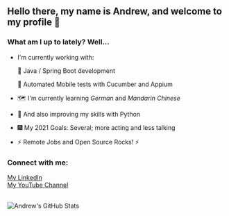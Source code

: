 ## Hello there, my name is Andrew, and welcome to my profile :wave:

### What am I up to lately? Well... 
- I'm currently working with:

    :seedling: Java / Spring Boot development

    🧪 Automated Mobile tests with Cucumber and Appium

- :world_map: I'm currently learning *German* and *Mandarin Chinese*
- :snake: And also improving my skills with Python
- :fireworks: My 2021 Goals: Several; more acting and less talking 
- :zap: Remote Jobs and Open Source Rocks! :zap:

### Connect with me:

[My LinkedIn][linkedin]
<br/>
[My YouTube Channel][youtube]

<br />

<img align="center" alt="Andrew's GitHub Stats" src="https://github-readme-stats.vercel.app/api?username=andrew-2609&show_icons=true&hide_border=true&theme=tokyonight" />

[linkedin]: https://www.linkedin.com/in/andrew-2609/
[youtube]: https://www.youtube.com/channel/UCmQ39rZeUW3dxMiSjm6YX7Q